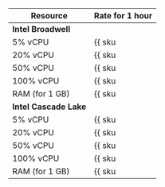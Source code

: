 Resource | Rate for 1 hour
----- | -----
**Intel Broadwell** |
5% vCPU | {{ sku|KZT|mdb.zk.clickhouse.v1.cpu.c5|string }}
20% vCPU | {{ sku|KZT|mdb.zk.clickhouse.v1.cpu.c20|string }}
50% vCPU | {{ sku|KZT|mdb.zk.clickhouse.v1.cpu.c50|string }}
100% vCPU | {{ sku|KZT|mdb.zk.clickhouse.v1.cpu.c100|string }}
RAM (for 1 GB) | {{ sku|KZT|mdb.zk.clickhouse.v1.ram|string }}
**Intel Cascade Lake** |
5% vCPU | {{ sku|KZT|mdb.zk.clickhouse.v2.cpu.c5|string }}
20% vCPU | {{ sku|KZT|mdb.zk.clickhouse.v2.cpu.c20|string }}
50% vCPU | {{ sku|KZT|mdb.zk.clickhouse.v2.cpu.c50|string }}
100% vCPU | {{ sku|KZT|mdb.zk.clickhouse.v2.cpu.c100|string }}
RAM (for 1 GB) | {{ sku|KZT|mdb.zk.clickhouse.v2.ram|string }}